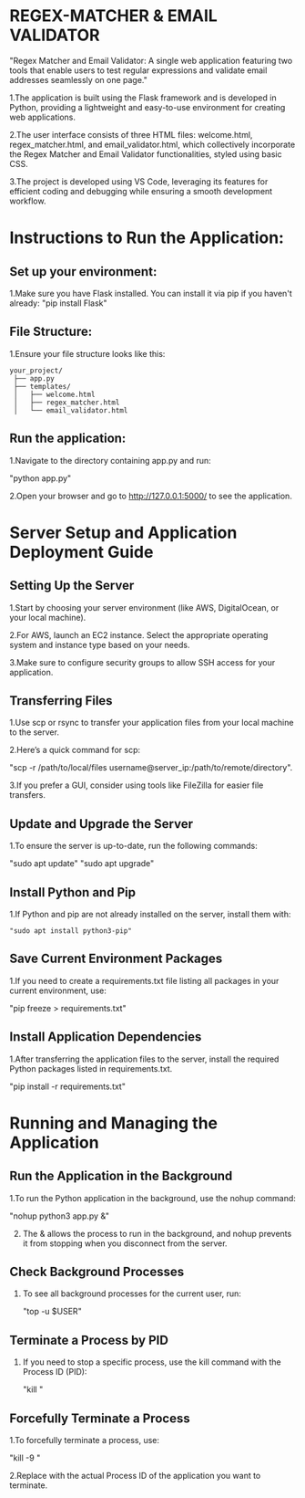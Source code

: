 # REGEX-MATCHER &  EMAIL VALIDATOR
"Regex Matcher and Email Validator: A single web application featuring two tools that enable users to test regular expressions and validate email addresses seamlessly on one page."

 1.The application is built using the Flask framework and is developed in Python, providing a lightweight and easy-to-use environment for creating web applications.

 2.The user interface consists of three HTML files: welcome.html, regex_matcher.html, and email_validator.html, which collectively incorporate the Regex Matcher and Email 
    Validator functionalities, styled using basic CSS.

 3.The project is developed using VS Code, leveraging its features for efficient coding and debugging while ensuring a smooth development workflow.

# Instructions to Run the Application:
   
## Set up your environment:

  1.Make sure you have Flask installed. You can install it via pip if you haven't already:
    "pip install Flask"

## File Structure:
 
1.Ensure your file structure looks like this:
  
    your_project/
     ├── app.py
     ├── templates/
     │   ├── welcome.html
     │   ├── regex_matcher.html
     │   └── email_validator.html

##  Run the application:

1.Navigate to the directory containing app.py and run:

  "python app.py"

2.Open your browser and go to http://127.0.0.1:5000/ to see the application.


# Server Setup and Application Deployment Guide

## Setting Up the Server
1.Start by choosing your server environment (like AWS, DigitalOcean, or your local machine).

2.For AWS, launch an EC2 instance. Select the appropriate operating system and instance type based on your needs.

3.Make sure to configure security groups to allow SSH access for your application.

## Transferring Files
1.Use scp or rsync to transfer your application files from your local machine to the server.

2.Here’s a quick command for scp:

  "scp -r /path/to/local/files username@server_ip:/path/to/remote/directory".

3.If you prefer a GUI, consider using tools like FileZilla for easier file transfers.

## Update and Upgrade the Server

1.To ensure the server is up-to-date, run the following commands:

  "sudo apt update"
  "sudo apt upgrade"

## Install Python and Pip

1.If Python and pip are not already installed on the server, install them with:

    "sudo apt install python3-pip"

## Save Current Environment Packages

1.If you need to create a requirements.txt file listing all packages in your current environment, use:

   "pip freeze > requirements.txt"

## Install Application Dependencies

1.After transferring the application files to the server, install the required Python packages listed in requirements.txt.

   "pip install -r requirements.txt"

# Running and Managing the Application

## Run the Application in the Background

1.To run the Python application in the background, use the nohup command:

   "nohup python3 app.py &"
  
2. The & allows the process to run in the background, and nohup prevents it from stopping when you disconnect from the server.

## Check Background Processes

1. To see all background processes for the current user, run:

    "top -u $USER"

## Terminate a Process by PID

1. If you need to stop a specific process, use the kill command with the Process ID (PID):

   "kill <PID>"

## Forcefully Terminate a Process

1.To forcefully terminate a process, use:

  "kill -9 <PID>"

2.Replace <PID> with the actual Process ID of the application you want to terminate.



 


